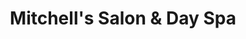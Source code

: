 ---
title: "Mitchell's Salon & Day Spa"
url: /cincinnati/mitchells-salon-und-day-spa/
shop: Kosmetik
---